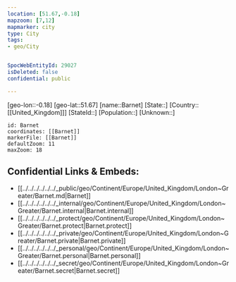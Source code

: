 ```yaml
---
location: [51.67,-0.18]
mapzoom: [7,12] 
mapmarker: city 
type: City
tags:
- geo/City


SpocWebEntityId: 29027
isDeleted: false
confidential: public

---
```

[geo-lon::-0.18]
[geo-lat::51.67]
[name::Barnet]
[State::]
[Country::[[United_Kingdom]]]
[StateId::]
[Population::]
[Unknown::]


```leaflet
id: Barnet
coordinates: [[Barnet]]
markerFile: [[Barnet]]
defaultZoom: 11 
maxZoom: 18
```


## Confidential Links & Embeds: 
- [[../../../../../../_public/geo/Continent/Europe/United_Kingdom/London~Greater/Barnet.md|Barnet]] 
- [[../../../../../../_internal/geo/Continent/Europe/United_Kingdom/London~Greater/Barnet.internal|Barnet.internal]] 
- [[../../../../../../_protect/geo/Continent/Europe/United_Kingdom/London~Greater/Barnet.protect|Barnet.protect]] 
- [[../../../../../../_private/geo/Continent/Europe/United_Kingdom/London~Greater/Barnet.private|Barnet.private]] 
- [[../../../../../../_personal/geo/Continent/Europe/United_Kingdom/London~Greater/Barnet.personal|Barnet.personal]] 
- [[../../../../../../_secret/geo/Continent/Europe/United_Kingdom/London~Greater/Barnet.secret|Barnet.secret]] 
